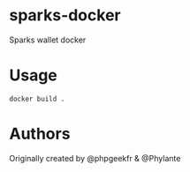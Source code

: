 # sparks-docker

Sparks wallet docker

# Usage

`docker build .`

# Authors

Originally created by @phpgeekfr & @Phylante